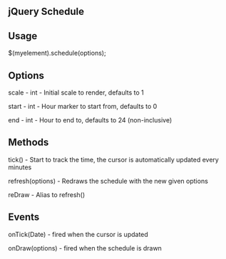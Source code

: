jQuery Schedule
---------------

## Usage

$(myelement).schedule(options);

## Options

scale - int - Initial scale to render, defaults to 1

start - int - Hour marker to start from, defaults to 0

end - int - Hour to end to, defaults to 24 (non-inclusive)

## Methods

tick() - Start to track the time, the cursor is automatically updated every minutes

refresh(options) - Redraws the schedule with the new given options

reDraw - Alias to refresh()

## Events

onTick(Date) - fired when the cursor is updated

onDraw(options) - fired when the schedule is drawn